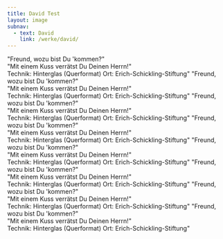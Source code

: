 ```yaml
---
title: David Test
layout: image
subnav:
  - text: David
    link: /werke/david/
---
```


"Freund, wozu bist Du 'kommen?"  
"Mit einem Kuss verrätst Du Deinen Herrn!"  
Technik: Hinterglas (Querformat) Ort: Erich-Schickling-Stiftung"
"Freund, wozu bist Du 'kommen?"  
"Mit einem Kuss verrätst Du Deinen Herrn!"  
Technik: Hinterglas (Querformat) Ort: Erich-Schickling-Stiftung"
"Freund, wozu bist Du 'kommen?"  
"Mit einem Kuss verrätst Du Deinen Herrn!"  
Technik: Hinterglas (Querformat) Ort: Erich-Schickling-Stiftung"
"Freund, wozu bist Du 'kommen?"  
"Mit einem Kuss verrätst Du Deinen Herrn!"  
Technik: Hinterglas (Querformat) Ort: Erich-Schickling-Stiftung"
"Freund, wozu bist Du 'kommen?"  
"Mit einem Kuss verrätst Du Deinen Herrn!"  
Technik: Hinterglas (Querformat) Ort: Erich-Schickling-Stiftung"
"Freund, wozu bist Du 'kommen?"  
"Mit einem Kuss verrätst Du Deinen Herrn!"  
Technik: Hinterglas (Querformat) Ort: Erich-Schickling-Stiftung"
"Freund, wozu bist Du 'kommen?"  
"Mit einem Kuss verrätst Du Deinen Herrn!"  
Technik: Hinterglas (Querformat) Ort: Erich-Schickling-Stiftung"
"Freund, wozu bist Du 'kommen?"  
"Mit einem Kuss verrätst Du Deinen Herrn!"  
Technik: Hinterglas (Querformat) Ort: Erich-Schickling-Stiftung"
